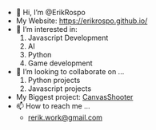 - 👋 Hi, I’m @ErikRospo
- My Website: https://erikrospo.github.io/
- 👀 I’m interested in:  
  1. Javascript Development
  2. AI
  3. Python
  4. Game development
- 💞️ I’m looking to collaborate on ...
  1. Python projects
  2. Javascript projects
- My Biggest project: [CanvasShooter](https://github.com/ErikRospo/CanvasShooter)
- 📫 How to reach me ...
  - rerik.work@gmail.com
<!---
ErikRospo/ErikRospo is a ✨ special ✨ repository because its `README.md` (this file) appears on your GitHub profile.
You can click the Preview link to take a look at your changes.
--->
